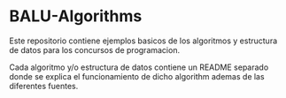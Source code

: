 # BALU-Algorithms 
Este repositorio contiene ejemplos basicos de los algoritmos y estructura de datos para los concursos de programacion.

Cada algoritmo y/o estructura de datos contiene un README separado donde se explica el funcionamiento de dicho algorithm ademas de las diferentes fuentes.